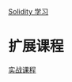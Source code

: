 [Solidity 学习](./solidity/)


# 扩展课程

[实战课程](https://www.bilibili.com/video/BV12h4y1o7kk/?spm_id_from=333.337.search-card.all.click&vd_source=35e66fb56cf7f295e7d1d550f772c64d)